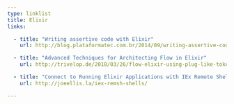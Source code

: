 ```yaml
---
type: linklist
title: Elixir
links:

  - title: "Writing assertive code with Elixir"
    url: http://blog.plataformatec.com.br/2014/09/writing-assertive-code-with-elixir/

  - title: "Advanced Techniques for Architecting Flow in Elixir"
    url: http://trivelop.de/2018/03/26/flow-elixir-using-plug-like-token/

  - title: "Connect to Running Elixir Applications with IEx Remote Shell"
    url: http://joeellis.la/iex-remsh-shells/

---
```


